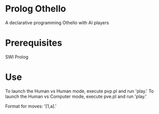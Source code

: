 # Prolog Othello
A declarative programming Othello with AI players

# Prerequisites

SWI Prolog

# Use

To launch the Human vs Human mode, execute pvp.pl and run
'play.'
To launch the Human vs Computer mode, execute pve.pl and run
'play.'

Format for moves:
'[1,a].'

